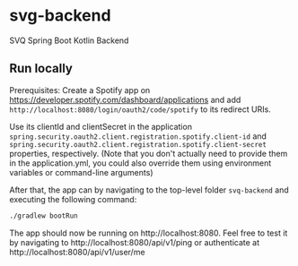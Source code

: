 # svg-backend
SVQ Spring Boot Kotlin Backend

## Run locally

Prerequisites: Create a Spotify app on https://developer.spotify.com/dashboard/applications and add `http://localhost:8080/login/oauth2/code/spotify` to its redirect URIs.

Use its clientId and clientSecret in the application `spring.security.oauth2.client.registration.spotify.client-id` and 
`spring.security.oauth2.client.registration.spotify.client-secret` properties, respectively. 
(Note that you don't actually need to provide them in the application.yml, you could also override them using environment variables or command-line arguments)

After that, the app can by navigating to the top-level folder `svq-backend` and executing the following command:

```sh
./gradlew bootRun
```

The app should now be running on http://localhost:8080. Feel free to test it by navigating to http://localhost:8080/api/v1/ping or 
authenticate at http://localhost:8080/api/v1/user/me
